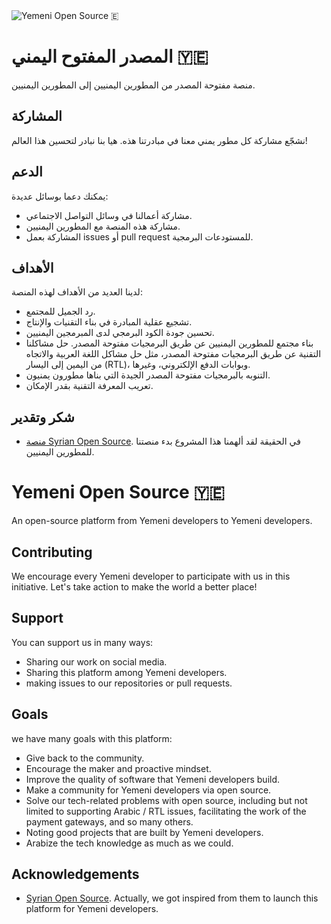 <img src="https://raw.githubusercontent.com/Yemeni-Open-Source/.github/main/profile/YOS.svg" title="Yemeni Open Source 🇪">


# المصدر المفتوح اليمني 🇾🇪

 منصة مفتوحة المصدر من المطورين اليمنيين إلى المطورين اليمنيين.

## المشاركة
 نشجّع مشاركة كل مطور يمني معنا في مبادرتنا هذه. هيا بنا نبادر لتحسين هذا العالم!  

## الدعم
 يمكنك دعما بوسائل عديدة:
 - مشاركة أعمالنا في وسائل التواصل الاجتماعي.
 - مشاركة هذه المنصة مع المطورين اليمنيين.
 - المشاركة بعمل issues أو pull request للمستودعات البرمجية.

## الأهداف
 لدينا العديد من الأهداف لهذه المنصة:
 - رد الجميل للمجتمع.
 - تشجيع عقلية المبادرة في بناء التقنيات والإنتاج.
 - تحسين جودة الكود البرمجي لدى المبرمجين اليمنيين.
 - بناء مجتمع للمطورين اليمنيين عن طريق البرمجيات مفتوحة المصدر.
 حل مشاكلنا التقنية عن طريق البرمجيات مفتوحة المصدر، مثل حل مشاكل اللغة العربية والاتجاه من اليمين إلى اليسار (RTL)، وبوابات الدفع الإلكتروني، وغيرها.
 - التنوبه بالبرمجيات مفتوحة المصدر الجيدة التي بناها مطورون يمنيون.
 - تعريب المعرفة التقنية بقدر الإمكان.


## شكر وتقدير

 
  - [منصة Syrian Open Source](https://github.com/Syrian-Open-Source). في الحقيقة لقد ألهمنا هذا المشروع بدء منصتنا للمطورين اليمنيين.
 


# Yemeni Open Source 🇾🇪

An open-source platform from Yemeni developers to Yemeni developers. 

## Contributing

We encourage every Yemeni developer to participate with us in this initiative. Let's take action to make the world a better place!

## Support

You can support us in many ways:
- Sharing our work on social media.
- Sharing this platform among Yemeni developers.
- making issues to our repositories or pull requests.

## Goals

we have many goals with this platform:
- Give back to the community.
- Encourage the maker and proactive mindset.
- Improve the quality of software that Yemeni developers build.
- Make a community for Yemeni developers via open source.
- Solve our tech-related problems with open source, including but not limited to supporting Arabic / RTL issues, facilitating the work of the payment gateways, and so many others.
- Noting good projects that are built by Yemeni developers.
- Arabize the tech knowledge as much as we could.


## Acknowledgements

 - [Syrian Open Source](https://github.com/Syrian-Open-Source). Actually, we got inspired from them to launch this platform for Yemeni developers.


<div dir="rtl" align="justify">

